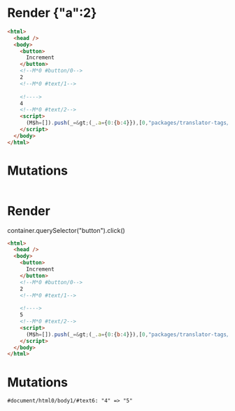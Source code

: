 # Render {"a":2}
```html
<html>
  <head />
  <body>
    <button>
      Increment
    </button>
    <!--M*0 #button/0-->
    2
    <!--M*0 #text/1-->
     
    <!---->
    4
    <!--M*0 #text/2-->
    <script>
      (M$h=[]).push(_=&gt;(_.a={0:{b:4}}),[0,"packages/translator-tags/src/__tests__/fixtures/let-tag-derived/template.marko_0_b",])
    </script>
  </body>
</html>
```

# Mutations
```

```


# Render 
container.querySelector("button").click()

```html
<html>
  <head />
  <body>
    <button>
      Increment
    </button>
    <!--M*0 #button/0-->
    2
    <!--M*0 #text/1-->
     
    <!---->
    5
    <!--M*0 #text/2-->
    <script>
      (M$h=[]).push(_=&gt;(_.a={0:{b:4}}),[0,"packages/translator-tags/src/__tests__/fixtures/let-tag-derived/template.marko_0_b",])
    </script>
  </body>
</html>
```

# Mutations
```
#document/html0/body1/#text6: "4" => "5"
```